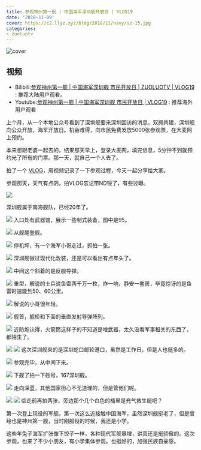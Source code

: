 ```yaml
---
title: 参观神州第一舰 | 中国海军深圳舰开放日 | VLOG19
date: '2018-11-09'
cover: https://c2.llyz.xyz/blog/2018/11/navy/sz-15.jpg
categories:
- zuoluotv
---
```


![cover](https://c2.llyz.xyz/blog/2018/11/navy/sz-15.jpg)

## 视频

- Bilibili:[参观神州第一舰 | 中国海军深圳舰 市民开放日 | ZUOLUOTV | VLOG19](https://www.bilibili.com/video/av35608764) : 推荐大陆用户观看。
- Youtube:[参观神州第一舰 | 中国海军深圳舰 市民开放日 | VLOG19](https://www.youtube.com/watch?v=L5wj3QY1fdA&t=17s) : 推荐海外用户观看

上个月，从一个本地公众号看到了深圳舰要来深圳回访的消息，双拥共建，深圳舰向公众开放，海军开放日。机会难得，向市民免费发放5000张参观票，在大麦网上预约。

本来想跟老婆一起去的，结果那天早上，登录大麦网，填完信息，5分钟不到就预约光了所有的门票。那一天，就自己一个人去了。

拍了一个 [VLOG](https://www.bilibili.com/video/av35608764)，用视频记录了一下参观过程，今天一起分享给大家。

参观那天，天气有点阴，拍VLOG忘记带ND镜了，有些过曝。

![](https://c2.llyz.xyz/blog/2018/11/navy/sz-1.jpg)

深圳舰属于南海舰队，已经20年了。

![](https://c2.llyz.xyz/blog/2018/11/navy/sz-3.jpg) 入口处有武器馆，展示一些制式装备，图中是95。

![](https://c2.llyz.xyz/blog/2018/11/navy/sz-4.jpg) 从舰尾登舰。

![](https://c2.llyz.xyz/blog/2018/11/navy/sz-5.jpg) 停机坪，有一个海军小哥走过，抓拍一张。

![](https://c2.llyz.xyz/blog/2018/11/navy/sz-6.jpg) 深圳舰做过现代化改装，还是可以看出有点年头了。

![](https://c2.llyz.xyz/blog/2018/11/navy/sz-7.jpg) 中间这个斜着的是反舰导弹。

![](https://c2.llyz.xyz/blog/2018/11/navy/sz-8.jpg) 重型，解说的士兵说鱼雷两千万一枚，炸一响，静安一套房，毕竟惊讶的是鱼雷时速能到50、60公里。

![](https://c2.llyz.xyz/blog/2018/11/navy/sz-9.jpg) 解说的小哥很年轻。

![](https://c2.llyz.xyz/blog/2018/11/navy/sz-11.jpg) 舰首，舰桥和下面的垂直发射导弹阵列。

![](https://c2.llyz.xyz/blog/2018/11/navy/sz-13.jpg) 近防炮认得，火箭筒这样子的不知道是啥武器，太久没看军事相关的东西了，都陌生了。

![](https://c2.llyz.xyz/blog/2018/11/navy/sz-12.jpg)
![](https://c2.llyz.xyz/blog/2018/11/navy/sz-10.jpg) 这次深圳舰来的是深圳蛇口邮轮港口，虽然是工作日，但是人也挺多的。

![](https://c2.llyz.xyz/blog/2018/11/navy/sz-18.jpg) 参观完毕，从中间下来。

![](https://c2.llyz.xyz/blog/2018/11/navy/sz-15.jpg) 下舰了拍一下舷号，167深圳舰。

![](https://c2.llyz.xyz/blog/2018/11/navy/sz-14.jpg) 走向深蓝，其他国家担心不无道理的，但是管他们呢。

![](https://c2.llyz.xyz/blog/2018/11/navy/sz-17.jpg)
![](https://c2.llyz.xyz/blog/2018/11/navy/sz-16.jpg) 临走前再拍两张，旁边那个几个白色的桶里是充气救生艇吧？

第一次登上现役的军舰，第一次这么近接触中国海军，虽然深圳舰挺老了，但是曾经也是神州第一舰，当时刚服役的时候，我还是小学。

这些年兔子海军扩张像下饺子一样，各种现代军舰暴增，讲真还是挺骄傲的。这次参观，也来了不少小朋友，有小学集体参观。也挺好的，加强民族自豪感。
